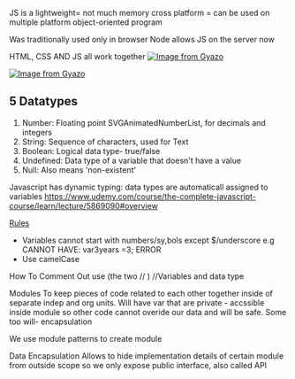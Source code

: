 
JS is a lightweight= not much memory 
cross platform = can be used on multiple platform
object-oriented program

Was traditionally used only in browser
Node allows JS on the server now

HTML, CSS AND JS all work together
[![Image from Gyazo](https://i.gyazo.com/11b791a7faef7c387d10a6f7dd231516.png)](https://gyazo.com/11b791a7faef7c387d10a6f7dd231516)

[![Image from Gyazo](https://i.gyazo.com/b28e01f2517663ef4eaea7ef46570153.png)](https://gyazo.com/b28e01f2517663ef4eaea7ef46570153)


## 5 Datatypes
1. Number: Floating point SVGAnimatedNumberList, for decimals and integers
2. String: Sequence of characters, used for Text
3. Boolean: Logical data type- true/false
4. Undefined: Data type of a variable that doesn't have a value
5. Null: Also means 'non-existent'

Javascript has dynamic typing: data types are automaticall assigned to variables
https://www.udemy.com/course/the-complete-javascript-course/learn/lecture/5869090#overview


<u>Rules</u>
- Variables cannot start with numbers/sy,bols except $/underscore e.g CANNOT HAVE:
 var3years =3; ERROR
- Use camelCase

How To Comment Out
use (the two // ) //Variables and data type


Modules
To keep pieces of code related to each other together inside of separate indep and org units. 
Will have var that are private - accssible inside module
so other code cannot overide our data and will be safe. Some too will- encapsulation

We use module patterns to create module

Data Encapsulation
Allows to hide implementation details of certain module from outside scope 
so we only expose public interface, also called API